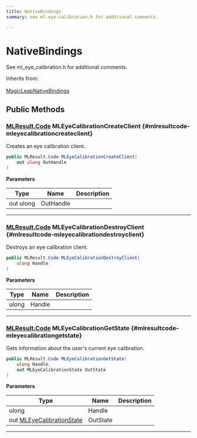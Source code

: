```yaml
---
title: NativeBindings
summary: see ml-eye-calibration.h for additional comments. 

---
```


# NativeBindings




See ml&#95;eye&#95;calibration.h for additional comments.   


Inherits from: <br></br>[MagicLeapNativeBindings](/unity-api/api/UnityEngine.XR.MagicLeap.Native/MagicLeapNativeBindings/UnityEngine.XR.MagicLeap.Native.MagicLeapNativeBindings.md)




## Public Methods

### [MLResult.Code](/unity-api/api/UnityEngine.XR.MagicLeap/UnityEngine.XR.MagicLeap.MLResult.md#enums-code) MLEyeCalibrationCreateClient {#mlresultcode-mleyecalibrationcreateclient}

Creates an eye calibration client. 

```csharp
public MLResult.Code MLEyeCalibrationCreateClient(
    out ulong OutHandle
)
```


**Parameters**

| Type | Name  | Description  | 
|--|--|--|
| out ulong |OutHandle||






-----------

### [MLResult.Code](/unity-api/api/UnityEngine.XR.MagicLeap/UnityEngine.XR.MagicLeap.MLResult.md#enums-code) MLEyeCalibrationDestroyClient {#mlresultcode-mleyecalibrationdestroyclient}

Destroys an eye calibration client. 

```csharp
public MLResult.Code MLEyeCalibrationDestroyClient(
    ulong Handle
)
```


**Parameters**

| Type | Name  | Description  | 
|--|--|--|
| ulong |Handle||






-----------

### [MLResult.Code](/unity-api/api/UnityEngine.XR.MagicLeap/UnityEngine.XR.MagicLeap.MLResult.md#enums-code) MLEyeCalibrationGetState {#mlresultcode-mleyecalibrationgetstate}

Gets information about the user's current eye calibration. 

```csharp
public MLResult.Code MLEyeCalibrationGetState(
    ulong Handle,
    out MLEyeCalibrationState OutState
)
```


**Parameters**

| Type | Name  | Description  | 
|--|--|--|
| ulong |Handle||
| out [MLEyeCalibrationState](/unity-api/api/UnityEngine.XR.MagicLeap/MLEyeCalibration/NativeBindings/UnityEngine.XR.MagicLeap.MLEyeCalibration.NativeBindings.MLEyeCalibrationState.md) |OutState||






-----------


